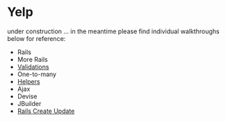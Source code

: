 Yelp
=====

under construction ... in the meantime please find individual walkthroughs below for reference:


* Rails
* More Rails
* [Validations](https://github.com/makersacademy/Walkthroughs/blob/master/validations.md)
* One-to-many
* [Helpers](https://github.com/makersacademy/Walkthroughs/blob/master/helpers.md)
* Ajax
* Devise
* JBuilder
* [Rails Create Update](https://github.com/makersacademy/Walkthroughs/blob/master/rails_create_update.md)

